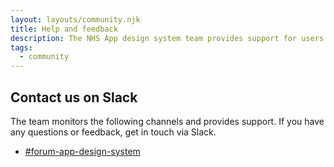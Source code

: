 ```yaml
---
layout: layouts/community.njk
title: Help and feedback
description: The NHS App design system team provides support for users of the NHS App design resources. Contact us to ask for help or to provide feedback.
tags:
  - community
---
```


## Contact us on Slack

The team monitors the following channels and provides support. If you have any questions or feedback, get in touch via Slack.

- [#forum-app-design-system](https://nhsdigitalcorporate.enterprise.slack.com/archives/C06GY1LRP19)
